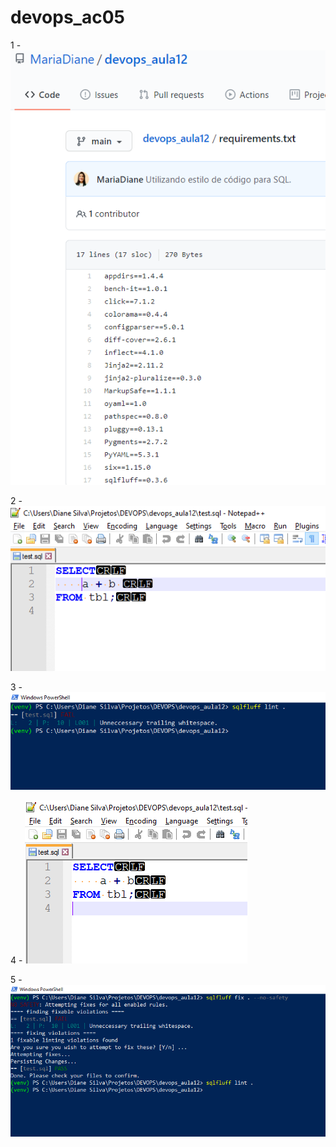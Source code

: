 # devops_ac05

1 - 
![alt](https://github.com/MariaDiane/devops_ac05/blob/main/print01.png)

2 - 
![alt](https://raw.githubusercontent.com/mariadiane/devops_ac05/main/print02.PNG)

3 - 
![alt](https://raw.githubusercontent.com/mariadiane/devops_ac05/main/print03.PNG)

4 - 
![alt](https://raw.githubusercontent.com/mariadiane/devops_ac05/main/print04.PNG)

5 - 
![alt](https://raw.githubusercontent.com/mariadiane/devops_ac05/main/print05.PNG)
